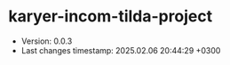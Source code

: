 <!--
@since 2024.10.06, 22:56
@changed 2024.10.06, 22:56
-->

# karyer-incom-tilda-project

- Version: 0.0.3
- Last changes timestamp: 2025.02.06 20:44:29 +0300
